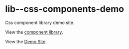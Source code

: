 # lib--css-components-demo

Css component library demo site.

View the [component library](https://github.com/ericchase/lib--css-components).

View the [Demo Site](https://ericchase.github.io/lib--css-components-demo/).
